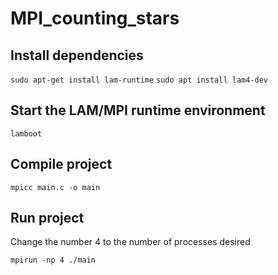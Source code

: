 # MPI_counting_stars

## Install dependencies

`sudo apt-get install lam-runtime`
`sudo apt install lam4-dev`

## Start the LAM/MPI runtime environment

`lamboot`

## Compile project

`mpicc main.c -o main`

## Run project

Change the number 4 to the number of processes desired

`mpirun -np 4 ./main`
